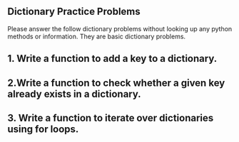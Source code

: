 ## Dictionary Practice Problems 
Please answer the follow dictionary problems without looking up any python methods or information. They are basic dictionary problems. 

## 1. Write a function to add a key to a dictionary.

## 2.Write a function to check whether a given key already exists in a dictionary.

## 3. Write a function to iterate over dictionaries using for loops.
